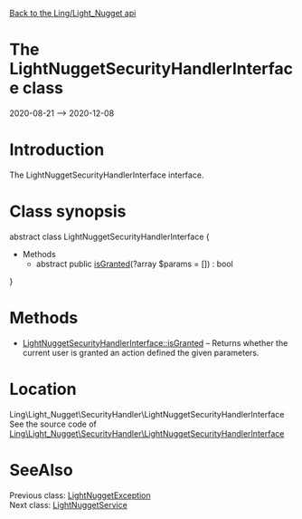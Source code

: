 [Back to the Ling/Light_Nugget api](https://github.com/lingtalfi/Light_Nugget/blob/master/doc/api/Ling/Light_Nugget.md)



The LightNuggetSecurityHandlerInterface class
================
2020-08-21 --> 2020-12-08






Introduction
============

The LightNuggetSecurityHandlerInterface interface.



Class synopsis
==============


abstract class <span class="pl-k">LightNuggetSecurityHandlerInterface</span>  {

- Methods
    - abstract public [isGranted](https://github.com/lingtalfi/Light_Nugget/blob/master/doc/api/Ling/Light_Nugget/SecurityHandler/LightNuggetSecurityHandlerInterface/isGranted.md)(?array $params = []) : bool

}






Methods
==============

- [LightNuggetSecurityHandlerInterface::isGranted](https://github.com/lingtalfi/Light_Nugget/blob/master/doc/api/Ling/Light_Nugget/SecurityHandler/LightNuggetSecurityHandlerInterface/isGranted.md) &ndash; Returns whether the current user is granted an action defined the given parameters.





Location
=============
Ling\Light_Nugget\SecurityHandler\LightNuggetSecurityHandlerInterface<br>
See the source code of [Ling\Light_Nugget\SecurityHandler\LightNuggetSecurityHandlerInterface](https://github.com/lingtalfi/Light_Nugget/blob/master/SecurityHandler/LightNuggetSecurityHandlerInterface.php)



SeeAlso
==============
Previous class: [LightNuggetException](https://github.com/lingtalfi/Light_Nugget/blob/master/doc/api/Ling/Light_Nugget/Exception/LightNuggetException.md)<br>Next class: [LightNuggetService](https://github.com/lingtalfi/Light_Nugget/blob/master/doc/api/Ling/Light_Nugget/Service/LightNuggetService.md)<br>
